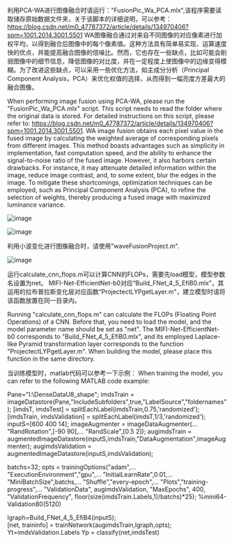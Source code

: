 
利用PCA-WA进行图像融合时请运行：“FusionPic_Wa_PCA.mlx",该程序需要读取储存原始数据文件夹，关于该脚本的详细说明，可以参考：https://blog.csdn.net/m0_47787372/article/details/134970406?spm=1001.2014.3001.5501
WA图像融合通过对来自不同图像的对应像素进行加权平均，以得到融合后图像中的每个像素值。这种方法具有简单易实现、运算速度快的优点，并能提高融合图像的信噪比。然而，它也存在一些缺点，比如可能会削弱图像中的细节信息，降低图像的对比度，并在一定程度上使图像中的边缘变得模糊。为了改进这些缺点，可以采用一些优化方法，如主成分分析（Principal Component Analysis，PCA）来优化权值的选择，从而得到一幅亮度方差最大的融合图像。

When performing image fusion using PCA-WA, please run the "FusionPic_Wa_PCA.mlx" script. This script needs to read the folder where the original data is stored. For detailed instructions on this script, please refer to: https://blog.csdn.net/m0_47787372/article/details/134970406?spm=1001.2014.3001.5501.
WA image fusion obtains each pixel value in the fused image by calculating the weighted average of corresponding pixels from different images. This method boasts advantages such as simplicity in implementation, fast computation speed, and the ability to enhance the signal-to-noise ratio of the fused image. However, it also harbors certain drawbacks. For instance, it may attenuate detailed information within the image, reduce image contrast, and, to some extent, blur the edges in the image. To mitigate these shortcomings, optimization techniques can be employed, such as Principal Component Analysis (PCA), to refine the selection of weights, thereby producing a fused image with maximized luminance variance.

![image](https://github.com/user-attachments/assets/603f81ce-607e-4d39-b3db-2d2be41b0c40)

![image](https://github.com/user-attachments/assets/9344022f-5b2b-4ff2-9a58-b38a62ebffd8)

利用小波变化进行图像融合时，请使用"waveFusionProject.m".

![image](https://github.com/user-attachments/assets/ffa58902-0c2e-49b2-a465-ba446a64afc4)


运行calculate_cnn_flops.m可以计算CNN的FLOPs，需要先load模型，模型参数名设置为net。
MIFI-Net-EfficientNet-b0对应“Build_FNet_4_5_EfiB0.mlx”，其运用的拉布普拉斯变化层对应函数“ProjectectLYPgetLayer.m"，建立模型时请将该函数放置在同一目录内。

Running "calculate_cnn_flops.m" can calculate the FLOPs (Floating Point Operations) of a CNN. Before that, you need to load the model, and the model parameter name should be set as "net". The MIFI-Net-EfficientNet-b0 corresponds to "Build_FNet_4_5_EfiB0.mlx", and its employed Laplace-like Pyramid transformation layer corresponds to the function "ProjectectLYPgetLayer.m". When building the model, please place this function in the same directory.


当训练模型时，matlab代码可以参考一下示例：
When training the model, you can refer to the following MATLAB code example:

Pane="I:\DenseDataU8_shape";
    imdsTrain = imageDatastore(Pane,"IncludeSubfolders",true,"LabelSource","foldernames");
    [imdsT, imdsTest] = splitEachLabel(imdsTrain,0.75,'randomized');
    [imdsTrain, imdsValidation] = splitEachLabel(imdsT,1/3,'randomized');
    inputS=[600 400 14];
    imageAugmenter = imageDataAugmenter(...
        "RandRotation",[-90 90],...
        "RandScale",[0.5 2]);
    augimdsTrain = augmentedImageDatastore(inputS,imdsTrain,"DataAugmentation",imageAugmenter);
    augimdsValidation = augmentedImageDatastore(inputS,imdsValidation);

batchs=32;
opts = trainingOptions("adam",...
    "ExecutionEnvironment","gpu",...
    "InitialLearnRate",0.01,...
    "MiniBatchSize",batchs,...
    "Shuffle","every-epoch",...
    "Plots","training-progress",...
    "ValidationData", augimdsValidation, "MaxEpochs", 400, "ValidationFrequency", floor(size(imdsTrain.Labels,1)/batchs)*25); %mini64-Validation80(5120)


lgraph=Build_FNet_4_5_EfiB4(inputS);   
[net, traininfo] = trainNetwork(augimdsTrain,lgraph,opts);
Yt=imdsValidation.Labels
Yp = classify(net,imdsTest)
